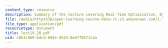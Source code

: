 ```yaml
---
content_type: resource
description: Summary of the lecture covering Real-Time Optimization, Dynamic Programming.
file: /media/https%3A/open-learning-course-data-rc.s3.amazonaws.com/1-731-water-resource-systems-fall-2006/c0b1c469bdcd694ed5258ed7f8571caa_lect19_20.pdf
file_type: application/pdf
resourcetype: Document
title: lect19_20.pdf
uid: c0b1c469-bdcd-694e-d525-8ed7f8571caa
---
```

